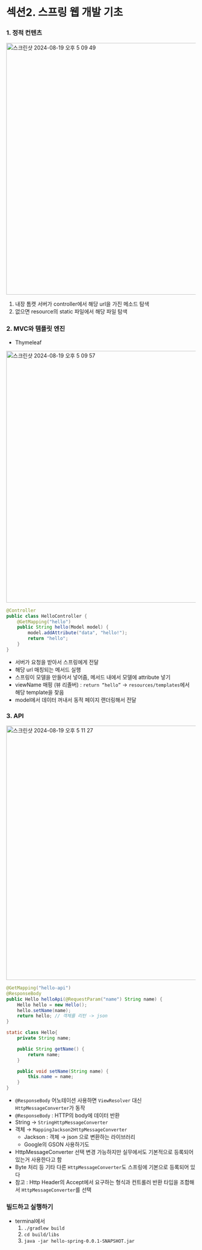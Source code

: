 섹션2. 스프링 웹 개발 기초
=

### 1. 정적 컨텐츠

<img width="667" alt="스크린샷 2024-08-19 오후 5 09 49" src="https://github.com/user-attachments/assets/ec46a12d-9adc-4d45-bb7f-6d9164ce538e">

1. 내장 톰캣 서버가 controller에서 해당 url을 가진 메소드 탐색 
2. 없으면 resource의 static 파일에서 해당 파일 탐색

### 2. MVC와 템플릿 엔진

- Thymeleaf

 <img width="667" alt="스크린샷 2024-08-19 오후 5 09 57" src="https://github.com/user-attachments/assets/848e0ffc-11ea-43ff-9b6a-0f3c3755d65d">

```java
@Controller
public class HelloController {
    @GetMapping("hello")
    public String hello(Model model) {
        model.addAttribute("data", "hello!");
        return "hello";
    }
}
```

- 서버가 요청을 받아서 스프링에게 전달
- 해당 url 매칭되는 메서드 실행
- 스프링이 모델을 만들어서 넣어줌, 메서드 내에서 모델에 attribute 넣기
- viewName 매핑 (뷰 리졸버) : `return “hello”` → `resources/templates`에서 해당 template을 찾음
- model에서 데이터 꺼내서 동적 페이지 랜더링해서 전달

### 3. API

<img width="674" alt="스크린샷 2024-08-19 오후 5 11 27" src="https://github.com/user-attachments/assets/fd5ce5b5-f271-4a21-a1c8-b0d939aa35e8">

```java
@GetMapping("hello-api")
@ResponseBody
public Hello helloApi(@RequestParam("name") String name) {
    Hello hello = new Hello();
    hello.setName(name);
    return hello; // 객체를 리턴 -> json
}

static class Hello{
    private String name;

    public String getName() {
        return name;
    }

    public void setName(String name) {
        this.name = name;
    }
}
```

- `@ResponseBody` 어노테이션 사용하면 `ViewResolver` 대신 `HttpMessageConverter`가 동작
- `@ResponseBody` : HTTP의 body에 데이터 반환
- String → `StringHttpMessageConverter`
- 객체 → `MappingJackson2HttpMessageConverter`
    - Jackson : 객체 → json 으로 변환하는 라이브러리
    - Google의 GSON 사용하기도
- HttpMessageConverter 선택 변경 가능하지만 실무에서도 기본적으로 등록되어 있는거 사용한다고 함
- Byte 처리 등 기타 다른 `HttpMessageConverter`도 스프링에 기본으로 등록되어 있다
- 참고 : Http Header의 Accept에서 요구하는 형식과 컨트롤러 반환 타입을 조합해서 `HttpMessageConverter`를 선택

### 빌드하고 실행하기

- terminal에서
  1. `./gradlew build`
  2. `cd build/libs`
  3. `java -jar hello-spring-0.0.1-SNAPSHOT.jar`